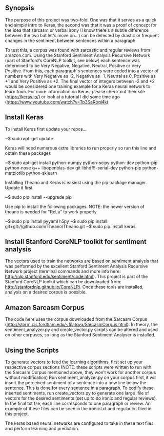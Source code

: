 ## Synopsis 

The purpose of this project was two-fold. One was that it serves as a quick and simple intro to Keras, the second was that it was a proof of concept for the idea that sarcasm or verbal irony (I know there's a subtle difference between the two but let's move on...) can be detected by drastic or frequent changes in the sentiment between sentences within a paragraph. 

To test this, a corpus was found with sarcastic and regular reviews from amazon.com. Using the Stanford Sentiment Analysis Recursive Network (part of Stanford's CoreNLP toolkit, see below) each sentence was determined to be Very Negative, Negative, Neutral, Positive or Very Positive. From this, each paragraph's sentences were coded into a vector of numbers with Very Negative as -2, Negative as -1, Neutral as 0, Positive as +1 and Very Positive as +2. The final vector of integers between -2 and +2 would be considered one training example for a Keras neural network to learn from. For more information on Keras, please check out their site (https://keras.io/) or look at a tutorial I did some time ago (https://www.youtube.com/watch?v=Tp3SaRbql4k) 

## Install Keras

To install Keras first update your repos...

~$ sudo apt-get update

Keras will need numerous extra libraries to run properly so run this line and obtain these packages

~$ sudo apt-get install python-numpy python-scipy python-dev python-pip python-nose g++ libopenblas-dev git libhdf5-serial-dev python-pip python-matplotlib python-sklearn

Installing Theano and Keras is easiest using the pip package manager. Update it first

~$ sudo pip install --upgrade pip

Use pip to install the following packages. NOTE: the newer version of theano is needed for "ReLu" to work properly

~$ sudo pip install pyyaml h5py
~$ sudo pip install git+git://github.com/Theano/Theano.git
~$ sudo pip install keras

## Install Stanford CoreNLP toolkit for sentiment analysis

The vectors used to train the networks are based on sentiment analysis that was performed by the excellent Stanford Sentiment Analysis Recursive Network project (terminal commands and more info here: http://nlp.stanford.edu/sentiment/code.html). This project is part of the Stanford CoreNLP toolkit which can be downloaded from: http://stanfordnlp.github.io/CoreNLP/. Once these tools are installed, analysis on a desired corpus is possible. 

## Amazon Sarcasm Corpus 

The code here uses the corpus downloaded from the Sarcasm Corpus (http://storm.cis.fordham.edu/~filatova/SarcasmCorpus.html). In theory, the sentiment_analyzer.py and create_vector.py scripts can be altered and used on other corpuses, so long as the Stanford Sentiment Analyser is installed. 

## Using the Scripts

To generate vectors to feed the learning algorithms, first set up your respective corpus sections (NOTE: these scripts were written to run with the Sarcasm Corpus mentioned above, they won't work for another corpus without modification) Run sentiment_analyzer.py on your corpus first, it will insert the perceived sentiment of a sentence into a new line below the sentence. This is done for every sentence in a paragraph. To codify these inserted sentiments, run create_vectors.py to generate one large .file of vectors for the desired sentiments (set up to do ironic and regular reviews). In the final txt file, each line corresponds to one paragraph or review. An example of these files can be seen in the ironic.txt and regular.txt filed in this project. 

The keras based neural networks are configured to take in these text files and perform learning and prediction. 
